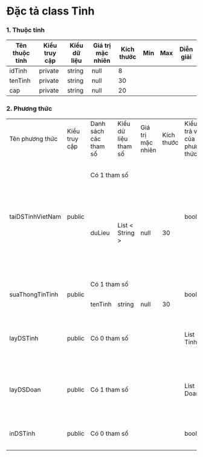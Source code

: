 # Đặc tả class Tỉnh

### 1. Thuộc tính
| Tên thuộc tính | Kiểu truy cập | Kiểu dữ liệu | Giá trị mặc nhiên | Kích thước| Min | Max | Diễn giải |
|---|---|---|---|---|---|---|---|
| idTinh | private | string | null | 8|  |  |   |
| tenTinh | private | string | null | 30|  |  |   |
| cap | private | string | null | 20|  |  |   |

### 2. Phương thức

<table>
    <tr>
        <td>Tên phương thức</td>
        <td>Kiểu truy cập</td>
        <td>Danh sách các tham số</td>
        <td>Kiểu dữ liệu tham số</td>
        <td>Giá trị mặc nhiên</td>
        <td>Kích thước</td>
        <td>Kiểu trả về của phương thức</td>
        <td>Diễn giải</td>
    </tr>
    <!-- -----------------------------themTinh------------------- -->
    <!-- <tr>
      <td rowspan="2">themTinh</td>
      <td rowspan="2">public</td>
      <td colspan="4">Có 1 tham số</td>
      <td rowspan="2">bool</td>
      <td rowspan="2">Thêm 1 tỉnh thi đấu mới</td>
    </tr>
    <tr>
      <td>tenTinh</td>
      <td>string</td>
      <td>null</td>
      <td>30</td>
    </tr> -->
    <!-- -----------------------------xoaTinh------------------- -->
     <!-- <tr>
      <td>xoaTinh</td>
      <td>public</td>
      <td colspan="4">Có 0 tham số</td>
      <td>bool</td>
      <td>Xóa 1 tỉnh thi đấu</td>
    </tr> -->
    <!-- --------xemThongTinTinh-------------- -->
    <!-- <tr>
      <td>xemThongTinTinh</td>
      <td>public</td>
      <td colspan="4">Có 0 tham số</td>
      <td>Tinh</td>
      <td>Xem thông tin của 1 tỉnh</td>
    </tr> -->
    <!-- taiDSTinhVietNam -->
    <tr>
      <td rowspan="2">taiDSTinhVietNam</td>
      <td rowspan="2">public</td>
      <td colspan="4">Có 1 tham số</td>
      <td rowspan="2">bool</td>
      <td rowspan="2">Tải thông tin 63 tỉnh thành lên hệ thống, trả về kết quả tải có thành công hay không</td>
    </tr>
    <tr>
      <td>duLieu</td>
      <td>List < String > </td>
      <td>null</td>
      <td>30</td>
    </tr> 
    <!-- -----------------------------suaThongTinTinh-------------------->
     <tr>
      <td rowspan="2">suaThongTinTinh</td>
      <td rowspan="2">public</td>
      <td colspan="4">Có 1 tham số</td>
      <td rowspan="2">bool</td>
      <td rowspan="2">Sửa thông tin của 1 tỉnh</td>
    </tr>
    <tr>
      <td>tenTinh</td>
      <td>string</td>
      <td>null</td>
      <td>30</td>
    </tr>
    <!-- --------layDSTinh-------------- -->
    <tr>
      <td>layDSTinh</td>
      <td>public</td>
      <td colspan="4">Có 0 tham số</td>
      <td>List < Tinh ></td>
      <td>Lấy danh sách tất cả các Tỉnh</td>
    </tr>
    <!-- --------layDSTinhTheoGiaiDau-------------- -->
     <!-- <tr>
      <td rowspan="2">layDSTinhTheoGiaiDau</td>
      <td rowspan="2">public</td>
      <td colspan="4">Có 1 tham số</td>
      <td rowspan="2">List < Tinh ></td>
      <td rowspan="2">Lấy danh sách tất cả các tỉnh trong 1 giải đấu</td>
    </tr>
    <tr>
      <td>idGiaiDau</td>
      <td>string</td>
      <td>null</td>
      <td>8</td>
    </tr> -->
       <!-- --------layDSDoanTheoTinh-------------- -->
     <tr>
      <td>layDSDoan</td>
      <td>public</td>
      <td colspan="4">Có 1 tham số</td>
      <td>List < Doan ></td>
      <td>Lấy danh sách tất cả đoàn trong 1 tỉnh</td>
    </tr>
    <!-- ---------------------inDSTinh--------------- -->
    <tr>
      <td>inDSTinh</td>
      <td>public</td>
      <td colspan="4">Có 0 tham số</td>
      <td>bool</td>
      <td>In danh sách tỉnh</td>
    </tr>
</table>
  